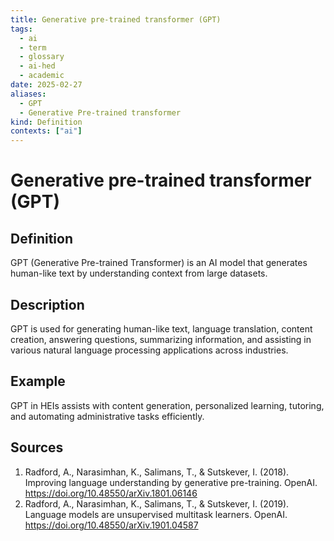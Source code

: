```yaml
---
title: Generative pre-trained transformer (GPT)
tags:
  - ai
  - term
  - glossary
  - ai-hed
  - academic
date: 2025-02-27
aliases:
  - GPT
  - Generative Pre-trained transformer
kind: Definition
contexts: ["ai"]
---
```


# Generative pre-trained transformer (GPT)

## Definition
GPT (Generative Pre-trained Transformer) is an AI model that generates human-like text by understanding context from large datasets.

## Description
GPT is used for generating human-like text, language translation, content creation, answering questions, summarizing information, and assisting in various natural language processing applications across industries.

## Example
GPT in HEIs assists with content generation, personalized learning, tutoring, and automating administrative tasks efficiently.

## Sources
1. Radford, A., Narasimhan, K., Salimans, T., & Sutskever, I. (2018). Improving language understanding by generative pre-training. OpenAI. https://doi.org/10.48550/arXiv.1801.06146 
2. Radford, A., Narasimhan, K., Salimans, T., & Sutskever, I. (2019). Language models are unsupervised multitask learners. OpenAI. https://doi.org/10.48550/arXiv.1901.04587 
